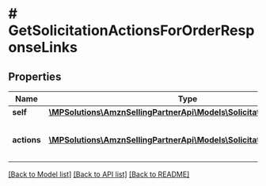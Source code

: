 # # GetSolicitationActionsForOrderResponseLinks

## Properties

Name | Type | Description | Notes
------------ | ------------- | ------------- | -------------
**self** | [**\MPSolutions\AmznSellingPartnerApi\Models\Solicitations\LinkObject**](LinkObject.md) |  |
**actions** | [**\MPSolutions\AmznSellingPartnerApi\Models\Solicitations\LinkObject[]**](LinkObject.md) | Eligible actions for the specified amazonOrderId. |

[[Back to Model list]](../../README.md#models) [[Back to API list]](../../README.md#endpoints) [[Back to README]](../../README.md)
